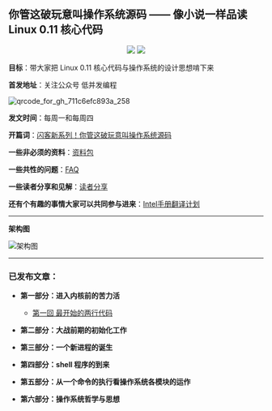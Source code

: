 ## 你管这破玩意叫操作系统源码 —— 像小说一样品读 Linux 0.11 核心代码

<p align='center'>
<a href="https://www.github.com/sunym1993" target="_blank"><img src="https://img.shields.io/badge/作者-闪客sun-2277cc.svg?style=flat-square&logo=GitHub"></a>
<a href="https://i.loli.net/2020/10/10/MhRTyUKfXZOlQYN.jpg" target="_blank"><img src="https://img.shields.io/badge/公众号-低并发编程-009977.svg?style=flat-square&logo=WeChat"></a>
</p>

**目标**：带大家把 Linux 0.11 核心代码与操作系统的设计思想啃下来

**首发地址**：关注公众号 低并发编程

![qrcode_for_gh_711c6efc893a_258](https://user-images.githubusercontent.com/25787738/141248489-c7dc20c1-cc5d-4a2d-bb5d-b5d8f9182058.jpg)

**发文时间**：每周一和每周四

**开篇词**：[闪客新系列！你管这破玩意叫操作系统源码](https://mp.weixin.qq.com/s/tvbkGLfhDq03xxM-FZ4zuA)

**一些非必须的资料**：[资料包](https://github.com/sunym1993/flash-linux0.11-talk/tree/main/%E4%B8%80%E4%BA%9B%E9%9D%9E%E5%BF%85%E8%A6%81%E7%9A%84%E8%B5%84%E6%96%99)

**一些共性的问题**：[FAQ](https://github.com/sunym1993/flash-linux0.11-talk/tree/main/FAQ)

**一些读者分享和见解**：[读者分享](https://github.com/sunym1993/flash-linux0.11-talk/tree/main/%E8%AF%BB%E8%80%85%E5%88%86%E4%BA%AB)

**还有个有趣的事情大家可以共同参与进来**：[Intel手册翻译计划](https://github.com/sunym1993/flash-linux0.11-talk/tree/main/Intel%20%E6%89%8B%E5%86%8C%E4%B8%AD%E6%96%87%E7%89%88)

---

**架构图**

![架构图](https://user-images.githubusercontent.com/25787738/141248934-7b48b96c-dbb6-4f9e-a438-6f6f414c8113.png)

---

### 已发布文章：

* **第一部分：进入内核前的苦力活**

   * [第一回 最开始的两行代码](https://mp.weixin.qq.com/s/LIsqRX51W7d_yw-HN-s2DA)

* **第二部分：大战前期的初始化工作**

* **第三部分：一个新进程的诞生**

* **第四部分：shell 程序的到来**

* **第五部分：从一个命令的执行看操作系统各模块的运作**

* **第六部分：操作系统哲学与思想**
